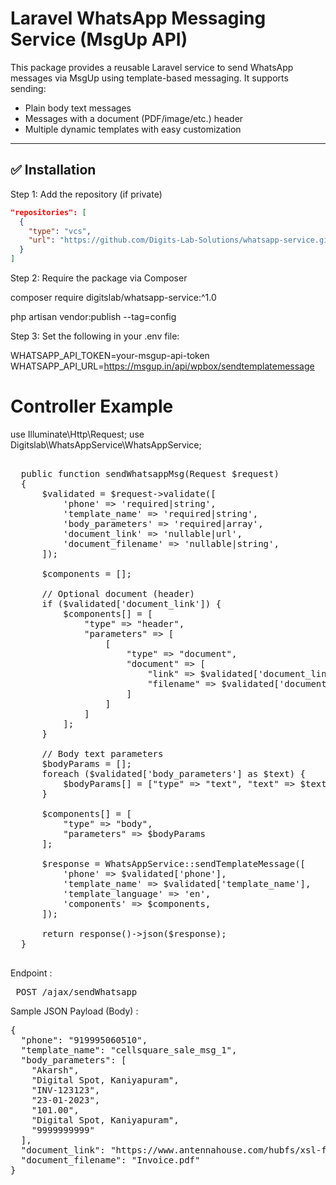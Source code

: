 # Laravel WhatsApp Messaging Service (MsgUp API)

This package provides a reusable Laravel service to send WhatsApp messages via MsgUp using template-based messaging. It supports sending:

- Plain body text messages
- Messages with a document (PDF/image/etc.) header
- Multiple dynamic templates with easy customization

---

## ✅ Installation

Step 1: Add the repository (if private)

```json
"repositories": [
  {
    "type": "vcs",
    "url": "https://github.com/Digits-Lab-Solutions/whatsapp-service.git"
  }
]
  ```

Step 2: Require the package via Composer

composer require digitslab/whatsapp-service:^1.0

php artisan vendor:publish --tag=config


Step 3: Set the following in your .env file:

WHATSAPP_API_TOKEN=your-msgup-api-token
WHATSAPP_API_URL=https://msgup.in/api/wpbox/sendtemplatemessage



# Controller Example
use Illuminate\Http\Request;
use Digitslab\WhatsAppService\WhatsAppService;
<pre> 
  public function sendWhatsappMsg(Request $request)
  {
      $validated = $request->validate([
          'phone' => 'required|string',
          'template_name' => 'required|string',
          'body_parameters' => 'required|array',
          'document_link' => 'nullable|url',
          'document_filename' => 'nullable|string',
      ]);

      $components = [];

      // Optional document (header)
      if ($validated['document_link']) {
          $components[] = [
              "type" => "header",
              "parameters" => [
                  [
                      "type" => "document",
                      "document" => [
                          "link" => $validated['document_link'],
                          "filename" => $validated['document_filename'] ?? 'Document.pdf'
                      ]
                  ]
              ]
          ];
      }

      // Body text parameters
      $bodyParams = [];
      foreach ($validated['body_parameters'] as $text) {
          $bodyParams[] = ["type" => "text", "text" => $text];
      }

      $components[] = [
          "type" => "body",
          "parameters" => $bodyParams
      ];

      $response = WhatsAppService::sendTemplateMessage([
          'phone' => $validated['phone'],
          'template_name' => $validated['template_name'],
          'template_language' => 'en',
          'components' => $components,
      ]);

      return response()->json($response);
  }
  </pre>


Endpoint :
<pre> POST /ajax/sendWhatsapp
</pre>
Sample JSON Payload (Body) : 
<pre>
{
  "phone": "919995060510",
  "template_name": "cellsquare_sale_msg_1",
  "body_parameters": [
    "Akarsh",
    "Digital Spot, Kaniyapuram",
    "INV-123123",
    "23-01-2023",
    "101.00",
    "Digital Spot, Kaniyapuram",
    "9999999999"
  ],
  "document_link": "https://www.antennahouse.com/hubfs/xsl-fo-sample/pdf/basic-link-1.pdf",
  "document_filename": "Invoice.pdf"
}
</pre>
